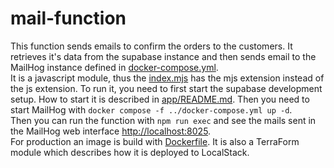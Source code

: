 # mail-function

This function sends emails to confirm the orders to the customers.
It retrieves it's data from the supabase instance and then sends email to the MailHog instance
defined in [docker-compose.yml](../docker-compose.yml).  
It is a javascript module, thus the [index.mjs](src/index.mjs) has the mjs extension instead of the js extension.
To run it, you need to first start the supabase development setup. How to start it is described in [app/README.md](../app/README.md).
Then you need to start MailHog with `docker compose -f ../docker-compose.yml up -d`.  
Then you can run the function with `npm run exec` and see the mails sent in the MailHog web interface <http://localhost:8025>.  
For production an image is build with [Dockerfile](Dockerfile).
It is also a TerraForm module which describes how it is deployed to LocalStack.
